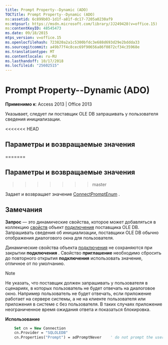 ```yaml
---
title: Prompt Property--Dynamic (ADO)
TOCTitle: Prompt Property--Dynamic (ADO)
ms:assetid: 6c899b03-1d1f-a81f-dc17-7205a0230af9
ms:mtpsurl: https://msdn.microsoft.com/library/JJ249428(v=office.15)
ms:contentKeyID: 48545473
ms.date: 09/18/2015
mtps_version: v=office.15
ms.openlocfilehash: 723820a2a1c5300bfdc3e688d693d29e2bddda33
ms.sourcegitcommit: a49b77f4c8cec69f90656a86f0872cf34c35968e
ms.translationtype: MT
ms.contentlocale: ru-RU
ms.lasthandoff: 10/17/2018
ms.locfileid: "25602515"
---
```

# <a name="prompt-property--dynamic-ado"></a>Prompt Property--Dynamic (ADO)


**Применимо к**: Access 2013 | Office 2013

Указывает, следует ли поставщик OLE DB запрашивать у пользователя сведения инициализации.

<<<<<<< HEAD
## <a name="settings-and-return-values"></a>Параметры и возвращаемые значения
=======
## <a name="settings-and-return-values"></a>Параметры и возвращаемые значения
>>>>>>> master

Задает и возвращает значение [ConnectPromptEnum](connectpromptenum.md) .

## <a name="remarks"></a>Замечания

**Запрос** — это динамические свойства, которое может добавляться в коллекцию [свойств](properties-collection-ado.md) объект [подключения](connection-object-ado.md) поставщика OLE DB. Запрашивать сведения об инициализации, поставщики OLE DB обычно отображения диалогового окна для пользователя.

Динамические свойства объекта [подключения](connection-object-ado.md) не сохраняются при закрытии **подключения** . Свойство **приглашение** необходимо сбросить до повторного открытия **подключения** использовать значение, отличное от по умолчанию.


> [!NOTE]
> <P>Не указать, что поставщик должен запрашивать у пользователя в сценариях, в которых пользователь не будет отвечать на диалоговое окно. Например пользователь не будет отвечать, если приложение работает на сервере системы, а не на клиенте пользователя или приложения в системе с без пользователя. В таких случаях приложение неограниченное время ожидания ответа и показаться блокировка.</P>



**Использование**

```vb
    Set cn = New Connection
    cn.Provider = "SQLOLEDB"
    cn.Properties("Prompt") = adPromptNever    ' do not prompt the user
```
